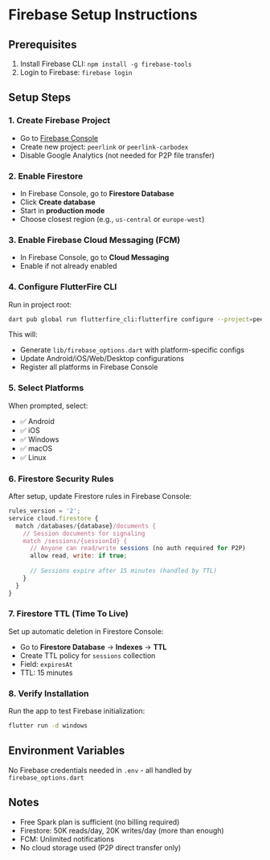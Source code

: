 # Firebase Setup Instructions

## Prerequisites
1. Install Firebase CLI: `npm install -g firebase-tools`
2. Login to Firebase: `firebase login`

## Setup Steps

### 1. Create Firebase Project
- Go to [Firebase Console](https://console.firebase.google.com/)
- Create new project: `peerlink` or `peerlink-carbodex`
- Disable Google Analytics (not needed for P2P file transfer)

### 2. Enable Firestore
- In Firebase Console, go to **Firestore Database**
- Click **Create database**
- Start in **production mode**
- Choose closest region (e.g., `us-central` or `europe-west`)

### 3. Enable Firebase Cloud Messaging (FCM)
- In Firebase Console, go to **Cloud Messaging**
- Enable if not already enabled

### 4. Configure FlutterFire CLI
Run in project root:
```bash
dart pub global run flutterfire_cli:flutterfire configure --project=peerlink
```

This will:
- Generate `lib/firebase_options.dart` with platform-specific configs
- Update Android/iOS/Web/Desktop configurations
- Register all platforms in Firebase Console

### 5. Select Platforms
When prompted, select:
- ✅ Android
- ✅ iOS
- ✅ Windows
- ✅ macOS
- ✅ Linux

### 6. Firestore Security Rules
After setup, update Firestore rules in Firebase Console:

```javascript
rules_version = '2';
service cloud.firestore {
  match /databases/{database}/documents {
    // Session documents for signaling
    match /sessions/{sessionId} {
      // Anyone can read/write sessions (no auth required for P2P)
      allow read, write: if true;
      
      // Sessions expire after 15 minutes (handled by TTL)
    }
  }
}
```

### 7. Firestore TTL (Time To Live)
Set up automatic deletion in Firestore Console:
- Go to **Firestore Database** → **Indexes** → **TTL**
- Create TTL policy for `sessions` collection
- Field: `expiresAt`
- TTL: 15 minutes

### 8. Verify Installation
Run the app to test Firebase initialization:
```bash
flutter run -d windows
```

## Environment Variables
No Firebase credentials needed in `.env` - all handled by `firebase_options.dart`

## Notes
- Free Spark plan is sufficient (no billing required)
- Firestore: 50K reads/day, 20K writes/day (more than enough)
- FCM: Unlimited notifications
- No cloud storage used (P2P direct transfer only)
